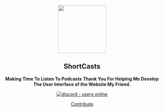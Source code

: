 <a href="#"><p align="center">
<img height=150 src="https://gdurl.com/4yjw"/>

</p></a>
<h2 align="center">
    <strong>ShortCasts</strong>
</h2>
<p align="center">
  <strong>Making Time To Listen To Podcasts</strong>
    <strong>Thank You For Helping Me Develop The User Interface of the Website My Friend.</strong>
</p>
<p align="center">
  <a href="https://discord.gg/q5nxpQrY">
    <img src="https://img.shields.io/discord/851376376652627999?style=for-the-badge" alt="discord - users online" />
  </a>
</p>
<p align="center">
<a href="https://github.com/htmldev30/shortcasts/blob/master/CONTRIBUTING.md">
Contribute
</a>
</p>
